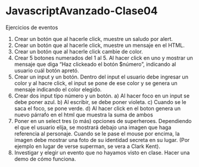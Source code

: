 # JavascriptAvanzado-Clase04

Ejercicios de eventos

1) Crear un botón que al hacerle click, muestre un saludo por alert.
2) Crear un botón que al hacerle click, muestre un mensaje en el HTML.
3) Crear un botón que al hacerle click cambie de color.
4) Crear 5 botones numerados del 1 al 5. Al hacer click en uno y mostrar un mensaje que diga “Haz clickeado el botón $número”, indicando al usuario cuál botón apretó.
5) Crear un input y un botón. Dentro del input el usuario debe ingresar un color y al hacre click, el input se pone de ese color y se genera un mensaje indicando el color elegido.
6) Crear dos input tipo número y un botón. 
a) Al hacer foco en un input se debe poner azul.
b) Al escribir, se debe poner violeta.
c) Cuando se le saca el foco, se pone verde.
d) Al hacer click en el boton genera un nuevo párrafo en el html que muestra la suma de ambos
7) Poner en un select tres (o más) opciones de superheroes. Dependiendo el que el usuario elija, se mostrará debajo una imagen que haga referencia al personaje. Cuando se le pase el mouse por encima, la imagen debe mostrar una foto de su identidad secreta en su lugar. (Por ejemplo en lugar de verse superman, se vera a Clark Kent).
8) Investigar y elegir un evento que no hayamos visto en clase. Hacer una demo de cómo funciona. 
